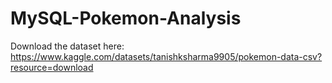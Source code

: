 # MySQL-Pokemon-Analysis








Download the dataset here:
https://www.kaggle.com/datasets/tanishksharma9905/pokemon-data-csv?resource=download
